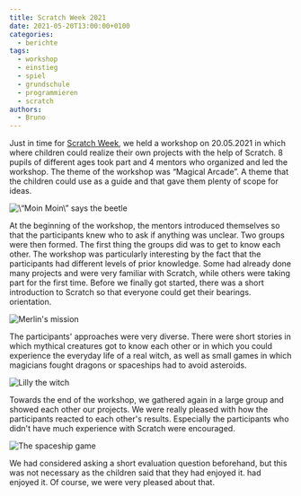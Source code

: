 ```yaml
---
title: Scratch Week 2021
date: 2021-05-20T13:00:00+0100
categories:
  - berichte
tags:
  - workshop
  - einstieg
  - spiel
  - grundschule
  - programmieren
  - scratch
authors:
  - Bruno
---
```

Just in time for [Scratch Week](https://sip.scratch.mit.edu/scratchweek/), we held a workshop on 20.05.2021 in which
where children could realize their own projects with the help of Scratch. 8 pupils of different ages took part
and 4 mentors who organized and led the workshop. The theme of the workshop was “Magical Arcade”.
A theme that the children could use as a guide and that gave them plenty of scope for ideas.

![](/images/cms/scratch-week_moinmoin.png "\“Moin Moin\” says the beetle")

At the beginning of the workshop, the mentors introduced themselves so that the participants knew who to ask if anything was unclear.
Two groups were then formed. The first thing the groups did was to get to know each other. The workshop was particularly interesting
by the fact that the participants had different levels of prior knowledge. Some had already done many projects and were very familiar with Scratch,
while others were taking part for the first time. Before we finally got started, there was a short introduction to Scratch so that everyone could get their bearings.
orientation.

![](/images/cms/scratch-week_merlin.png "Merlin's mission")

The participants' approaches were very diverse. There were short stories in which mythical creatures got to know each other or in which you could experience the everyday life
of a real witch, as well as small games in which magicians fought dragons or spaceships had to avoid asteroids.

![](/images/cms/scratch-week_lilly.png "Lilly the witch")

Towards the end of the workshop, we gathered again in a large group and showed each other our projects. We were really pleased with how the
participants reacted to each other's results. Especially the participants who didn't have much experience with Scratch were encouraged.

![](/images/cms/scratch-week_raumschiff.png "The spaceship game")

We had considered asking a short evaluation question beforehand, but this was not necessary as the children said that they had enjoyed it.
had enjoyed it. Of course, we were very pleased about that.
